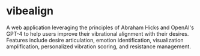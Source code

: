 # vibealign
A web application leveraging the principles of Abraham Hicks and OpenAI's GPT-4 to help users improve their vibrational alignment with their desires. Features include desire articulation, emotion identification, visualization amplification, personalized vibration scoring, and resistance management.
